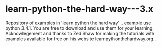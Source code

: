 learn-python-the-hard-way---3.x
===============================

Repository of examples in 'learn python the hard way' .. example use python 3.4.1. You are free to download and use them for your learning. Acknowlegement and thanks to Zed Shaw for making the tutorials with examples available for free on his website learnpythonthehardway.org..

